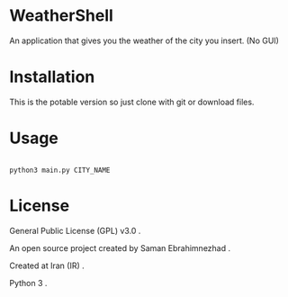 # WeatherShell
An application that gives you the weather of the city you insert. (No GUI)


# Installation

 This is the potable version so just clone with git or download files.

# Usage

```shell

python3 main.py CITY_NAME

```

# License

General Public License (GPL) v3.0 .

An open source project created by Saman Ebrahimnezhad .

Created at Iran (IR) .

Python 3 .
